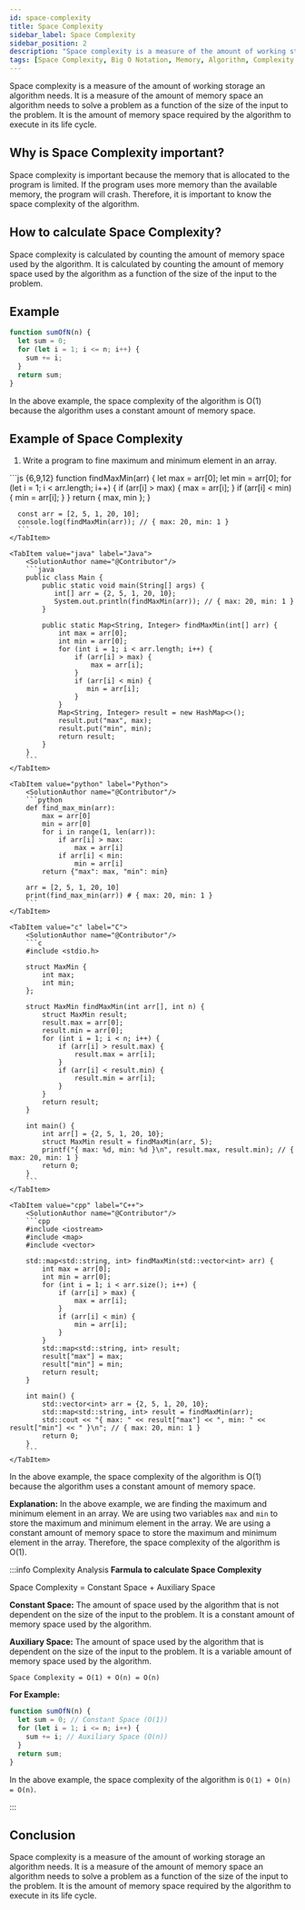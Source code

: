 ```yaml
---
id: space-complexity
title: Space Complexity
sidebar_label: Space Complexity
sidebar_position: 2
description: "Space complexity is a measure of the amount of working storage an algorithm needs. It is a measure of the amount of memory space an algorithm needs to solve a problem as a function of the size of the input to the problem. It is the amount of memory space required by the algorithm to execute in its life cycle."
tags: [Space Complexity, Big O Notation, Memory, Algorithm, Complexity Analysis, Data Structure, DSA, JavaScript, Java, Python, C, C++, Space Complexity Example, Space Complexity Calculation, Space Complexity Analysis, Space Complexity Explanation, Space Complexity Conclusion, Space Complexity Importance, Space Complexity Formula, Space Complexity Constant Space, Space Complexity Auxiliary Space, Space Complexity Example, Space Complexity Program, Space Complexity Code]
---
```


Space complexity is a measure of the amount of working storage an algorithm needs. It is a measure of the amount of memory space an algorithm needs to solve a problem as a function of the size of the input to the problem. It is the amount of memory space required by the algorithm to execute in its life cycle.

## Why is Space Complexity important?

Space complexity is important because the memory that is allocated to the program is limited. If the program uses more memory than the available memory, the program will crash. Therefore, it is important to know the space complexity of the algorithm.

## How to calculate Space Complexity?

Space complexity is calculated by counting the amount of memory space used by the algorithm. It is calculated by counting the amount of memory space used by the algorithm as a function of the size of the input to the problem.

## Example

```js title="Space Complexity"
function sumOfN(n) {
  let sum = 0;
  for (let i = 1; i <= n; i++) {
    sum += i;
  }
  return sum;
}
```

In the above example, the space complexity of the algorithm is O(1) because the algorithm uses a constant amount of memory space.

## Example of Space Complexity

1. Write a program to fine maximum and minimum element in an array.

<Tabs>
    <TabItem value="js" label="JavaScipt" default>
      <SolutionAuthor name="@Contributor"/>
      ```js {6,9,12}
      function findMaxMin(arr) {
        let max = arr[0];
        let min = arr[0];
        for (let i = 1; i < arr.length; i++) {
          if (arr[i] > max) {
            max = arr[i];
          }
          if (arr[i] < min) {
            min = arr[i];
          }
        }
        return { max, min };
      }

      const arr = [2, 5, 1, 20, 10];
      console.log(findMaxMin(arr)); // { max: 20, min: 1 }
      ```   
    </TabItem>

    <TabItem value="java" label="Java">
        <SolutionAuthor name="@Contributor"/>
        ```java
        public class Main {
            public static void main(String[] args) {
               int[] arr = {2, 5, 1, 20, 10};
               System.out.println(findMaxMin(arr)); // { max: 20, min: 1 }
            }
    
            public static Map<String, Integer> findMaxMin(int[] arr) {
                int max = arr[0];
                int min = arr[0];
                for (int i = 1; i < arr.length; i++) {
                    if (arr[i] > max) {
                        max = arr[i];
                    }
                    if (arr[i] < min) {
                       min = arr[i];
                    }
                }
                Map<String, Integer> result = new HashMap<>();
                result.put("max", max);
                result.put("min", min);
                return result;
            }
        }
        ```
    </TabItem>

    <TabItem value="python" label="Python">
        <SolutionAuthor name="@Contributor"/>
        ```python
        def find_max_min(arr):
            max = arr[0]
            min = arr[0]
            for i in range(1, len(arr)):
                if arr[i] > max:
                    max = arr[i]
                if arr[i] < min:
                    min = arr[i]
            return {"max": max, "min": min}

        arr = [2, 5, 1, 20, 10]
        print(find_max_min(arr)) # { max: 20, min: 1 }
        ```
    </TabItem>

    <TabItem value="c" label="C">
        <SolutionAuthor name="@Contributor"/>
        ```c
        #include <stdio.h>

        struct MaxMin {
            int max;
            int min;
        };

        struct MaxMin findMaxMin(int arr[], int n) {
            struct MaxMin result;
            result.max = arr[0];
            result.min = arr[0];
            for (int i = 1; i < n; i++) {
                if (arr[i] > result.max) {
                    result.max = arr[i];
                }
                if (arr[i] < result.min) {
                    result.min = arr[i];
                }
            }
            return result;
        }

        int main() {
            int arr[] = {2, 5, 1, 20, 10};
            struct MaxMin result = findMaxMin(arr, 5);
            printf("{ max: %d, min: %d }\n", result.max, result.min); // { max: 20, min: 1 }
            return 0;
        }
        ```
    </TabItem>

    <TabItem value="cpp" label="C++">
        <SolutionAuthor name="@Contributor"/>
        ```cpp
        #include <iostream>
        #include <map>
        #include <vector>

        std::map<std::string, int> findMaxMin(std::vector<int> arr) {
            int max = arr[0];
            int min = arr[0];
            for (int i = 1; i < arr.size(); i++) {
                if (arr[i] > max) {
                    max = arr[i];
                }
                if (arr[i] < min) {
                    min = arr[i];
                }
            }
            std::map<std::string, int> result;
            result["max"] = max;
            result["min"] = min;
            return result;
        }

        int main() {
            std::vector<int> arr = {2, 5, 1, 20, 10};
            std::map<std::string, int> result = findMaxMin(arr);
            std::cout << "{ max: " << result["max"] << ", min: " << result["min"] << " }\n"; // { max: 20, min: 1 }
            return 0;
        }
        ```
    </TabItem>

</Tabs>

In the above example, the space complexity of the algorithm is O(1) because the algorithm uses a constant amount of memory space.

**Explanation:** In the above example, we are finding the maximum and minimum element in an array. We are using two variables `max` and `min` to store the maximum and minimum element in the array. We are using a constant amount of memory space to store the maximum and minimum element in the array. Therefore, the space complexity of the algorithm is O(1).

:::info Complexity Analysis
**Farmula to calculate Space Complexity**

Space Complexity = Constant Space + Auxiliary Space

**Constant Space:** The amount of space used by the algorithm that is not dependent on the size of the input to the problem. It is a constant amount of memory space used by the algorithm.

**Auxiliary Space:** The amount of space used by the algorithm that is dependent on the size of the input to the problem. It is a variable amount of memory space used by the algorithm.

```plaintext title="Space Complexity"
Space Complexity = O(1) + O(n) = O(n)
```

**For Example:**

```js title="Space Complexity"
function sumOfN(n) {
  let sum = 0; // Constant Space (O(1))
  for (let i = 1; i <= n; i++) {
    sum += i; // Auxiliary Space (O(n))
  }
  return sum;
}
```

In the above example, the space complexity of the algorithm is `O(1) + O(n) = O(n)`.

:::

## Conclusion

Space complexity is a measure of the amount of working storage an algorithm needs. It is a measure of the amount of memory space an algorithm needs to solve a problem as a function of the size of the input to the problem. It is the amount of memory space required by the algorithm to execute in its life cycle.